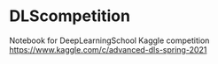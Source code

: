 # DLScompetition
Notebook for DeepLearningSchool Kaggle competition
https://www.kaggle.com/c/advanced-dls-spring-2021
